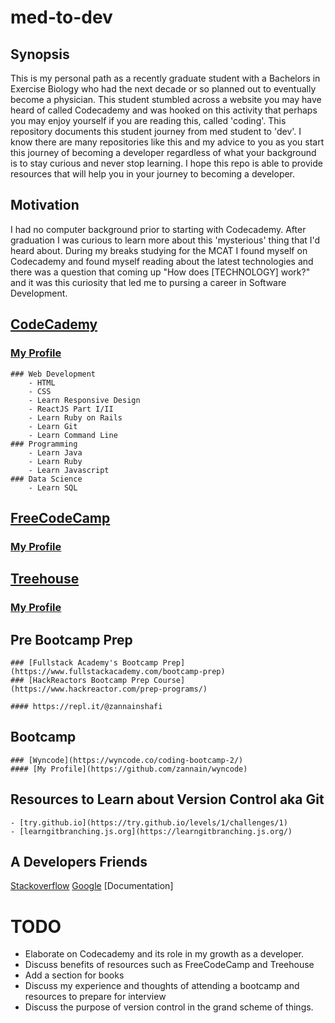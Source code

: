 # med-to-dev

## Synopsis

This is my personal path as a recently graduate student with a Bachelors in Exercise Biology who had the next decade or so planned out to eventually become a physician. This student stumbled across a website you may have heard of called Codecademy and was hooked on this activity that perhaps you may enjoy yourself if you are reading this, called 'coding'. This repository documents this student journey from med student to 'dev'. I know there are many repositories like this and my advice to you as you start this journey of becoming a developer regardless of what your background is to stay curious and never stop learning. I hope this repo is able to provide resources that will help you in your journey to becoming a developer. 

## Motivation

I had no computer background prior to starting with Codecademy. After graduation I was curious to learn more about this 'mysterious' thing that I'd heard about. During my breaks studying for the MCAT I found myself on Codecademy and found myself reading about the latest technologies and there was a question that coming up "How does [TECHNOLOGY] work?" and it was this curiosity that led me to pursing a career in Software Development.

## [CodeCademy](https://www.codecademy.com/)
### [My Profile](https://www.codecademy.com/zannain)

	### Web Development
		- HTML
		- CSS
		- Learn Responsive Design
		- ReactJS Part I/II
		- Learn Ruby on Rails
		- Learn Git
		- Learn Command Line
	### Programming
		- Learn Java
		- Learn Ruby
		- Learn Javascript
	### Data Science
		- Learn SQL

## [FreeCodeCamp](https://www.freecodecamp.org/)
### [My Profile](https://www.freecodecamp.org/zannain)

## [Treehouse](https://teamtreehouse.com/)
### [My Profile](https://teamtreehouse.com/zannainshafi)

## Pre Bootcamp Prep

	### [Fullstack Academy's Bootcamp Prep](https://www.fullstackacademy.com/bootcamp-prep)
	### [HackReactors Bootcamp Prep Course](https://www.hackreactor.com/prep-programs/)

	#### https://repl.it/@zannainshafi

## Bootcamp
	### [Wyncode](https://wyncode.co/coding-bootcamp-2/)
	#### [My Profile](https://github.com/zannain/wyncode)

## Resources to Learn about Version Control aka Git
	- [try.github.io](https://try.github.io/levels/1/challenges/1)
	- [learngitbranching.js.org](https://learngitbranching.js.org/)


## A Developers Friends

[Stackoverflow](https://stackoverflow.com/)
[Google](https://www.google.com/)
[Documentation]

# TODO
- Elaborate on Codecademy and its role in my growth as a developer.
- Discuss benefits of resources such as FreeCodeCamp and Treehouse
- Add a section for books
- Discuss my experience and thoughts of attending a bootcamp and resources to prepare for interview
- Discuss the purpose of version control in the grand scheme of things. 


